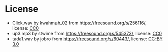 # License

- Click.wav by kwahmah_02 from https://freesound.org/s/256116/, license: [CC0](https://creativecommons.org/publicdomain/zero/1.0/)
- up3.mp3 by stwime from https://freesound.org/s/545373/, license: [CC0](https://creativecommons.org/publicdomain/zero/1.0/)
- tada1.wav by jobro from https://freesound.org/s/60443/, license: [CC-BY 3.0](https://creativecommons.org/licenses/by/3.0/)